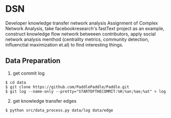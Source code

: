# DSN

Developer knowledge transfer network analysis
Assignment of Complex Network Analysis, take facebookresearch's fastText project as an example, construct knowledge flow network betweeen contributors, apply social network analysis menthod (centrality metrics, community detection, influenctial maximization et.al) to find interesting things.

## Data Preparation

1. get commit log

``` Shell
$ cd data
$ git clone https://github.com/PaddlePaddle/Paddle.git
$ git log --name-only --pretty="STARTOFTHECOMMIT:%H;%an;%ae;%at" > log
```

2. get knowledge transfer edges

```Shell
$ python src/data_process.py data/log data/edge
```

